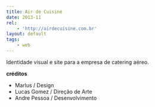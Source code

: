 ```yaml
---
title: Air de Cuisine
date: 2013-11
rel:
	- 'http://airdecuisine.com.br'
layout: default
tags:
	- web
---
```


Identidade visual e site para a empresa de catering aéreo.

**créditos**

- Marlus / Design
- Lucas Gomez / Direção de Arte
- Andre Pessoa / Desenvolvimento